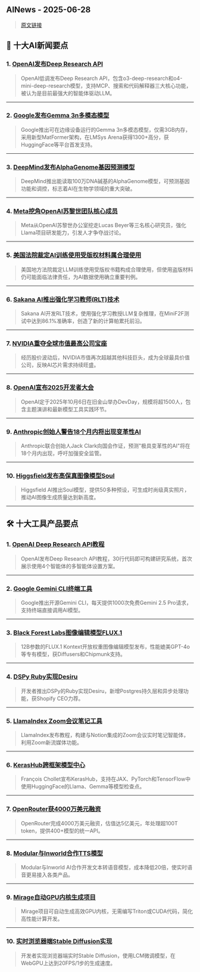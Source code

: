## AINews - 2025-06-28

> [原文链接](https://news.smol.ai/issues/25-06-26-deepresearch-api/)
## 📰 十大AI新闻要点

### 1. [OpenAI发布Deep Research API](https://x.com/openaidevs/status/1938286704856863162)
> OpenAI低调发布Deep Research API，包含o3-deep-research和o4-mini-deep-research模型，支持MCP、搜索和代码解释器三大核心功能，被认为是目前最强大的智能体驱动LLM。

---

### 2. [Google发布Gemma 3n多模态模型](https://twitter.com/osanseviero/status/1938374626910060782)
> Google推出可在边缘设备运行的Gemma 3n多模态模型，仅需3GB内存，采用新型MatFormer架构，在LMSys Arena获得1300+高分，获HuggingFace等平台首发支持。

---

### 3. [DeepMind发布AlphaGenome基因预测模型](https://twitter.com/demishassabis/status/1937971182256435323)
> DeepMind推出能读取100万DNA碱基的AlphaGenome模型，可预测基因功能和调控，标志着AI在生物学领域的重大突破。

---

### 4. [Meta挖角OpenAI苏黎世团队核心成员](https://twitter.com/Yuchenj_UW/status/1938077153733800075)
> Meta从OpenAI苏黎世办公室挖走Lucas Beyer等三名核心研究员，强化Llama项目研发能力，引发人才争夺战讨论。

---

### 5. [美国法院裁定AI训练使用受版权材料属合理使用](https://twitter.com/AndrewYNg/status/1938265468986659075)
> 美国地方法院裁定LLM训练使用受版权书籍构成合理使用，但使用盗版材料仍可能面临法律责任，为AI数据使用确立重要判例。

---

### 6. [Sakana AI推出强化学习教师(RLT)技术](https://twitter.com/hardmaru/status/1938381728902783321)
> Sakana AI开发RLT技术，使用强化学习教授LLM复杂推理，在MiniF2F测试中达到86.1%准确率，创造了新的计算帕累托前沿。

---

### 7. [NVIDIA重夺全球市值最高公司宝座](https://twitter.com/nearcyan/status/1938035873259655202)
> 经历股价波动后，NVIDIA市值再次超越其他科技巨头，成为全球最具价值公司，反映AI芯片需求持续旺盛。

---

### 8. [OpenAI宣布2025开发者大会](https://twitter.com/OpenAI/status/1938277642014494980)
> OpenAI定于2025年10月6日在旧金山举办DevDay，规模将超1500人，包含主题演讲和最新模型工具实践环节。

---

### 9. [Anthropic创始人警告18个月内将出现变革性AI](https://www.reddit.com/r/singularity/comments/1ll8lyv/anthropic_co_founder_jack_clark_asks_for_more/)
> Anthropic联合创始人Jack Clark向国会作证，预测"极具变革性的AI"将在18个月内出现，呼吁加强安全监管。

---

### 10. [Higgsfield发布高保真图像模型Soul](https://twitter.com/TomLikesRobots/status/1937937784934912415)
> Higgsfield AI推出Soul模型，提供50多种预设，可生成时尚级真实照片，推动AI图像生成质量达到新高度。

---

## 🛠️ 十大工具产品要点

### 1. [OpenAI Deep Research API教程](https://cookbook.openai.com/examples/deep_research_api/introduction_to_deep_research_api)
> OpenAI发布Deep Research API教程，30行代码即可构建研究系统，首次展示使用4个智能体的多智能体设置方案。

---

### 2. [Google Gemini CLI终端工具](https://twitter.com/demishassabis/status/1938023045320335789)
> Google推出开源Gemini CLI，每天提供1000次免费Gemini 2.5 Pro请求，支持终端直接调用AI模型。

---

### 3. [Black Forest Labs图像编辑模型FLUX.1](https://twitter.com/ClementDelangue/status/1938260818602430788)
> 12B参数的FLUX.1 Kontext开放权重图像编辑模型发布，性能媲美GPT-4o等专有模型，获Diffusers和Chipmunk支持。

---

### 4. [DSPy Ruby实现Desiru](https://github.com/obie/desiru)
> 开发者推出DSPy的Ruby实现Desiru，新增Postgres持久层和异步处理功能，获Shopify CEO力荐。

---

### 5. [LlamaIndex Zoom会议笔记工具](https://twitter.com/jerryjliu0/status/1937998395383423130)
> LlamaIndex发布教程，构建与Notion集成的Zoom会议实时笔记智能体，利用Zoom新流媒体功能。

---

### 6. [KerasHub跨框架模型中心](https://twitter.com/fchollet/status/1938208330062655678)
> François Chollet宣布KerasHub，支持在JAX、PyTorch和TensorFlow中使用HuggingFace的Llama、Gemma等模型检查点。

---

### 7. [OpenRouter获4000万美元融资](https://x.com/deedydas/status/1937902948920811729)
> OpenRouter完成4000万美元融资，估值达5亿美元，年处理超100T token，提供400+模型的统一API。

---

### 8. [Modular与Inworld合作TTS模型](https://twitter.com/clattner_llvm/status/1937931869640921385)
> Modular与Inworld AI合作开发文本转语音模型，成本降低20倍，使实时语音更易接入各类产品。

---

### 9. [Mirage自动GPU内核生成项目](https://github.com/tcapelle/triton_eval/tree/main/sandbox)
> Mirage项目可自动生成高效GPU内核，无需编写Triton或CUDA代码，简化高性能计算开发。

---

### 10. [实时浏览器端Stable Diffusion实现](https://cdn.discordapp.com/attachments/1070745817025106080/1387873720076599447/20250503_085941_x264.mp4)
> 开发者实现浏览器端实时Stable Diffusion，使用LCM微调模型，在WebGPU上达到20FPS/1步的生成速度。